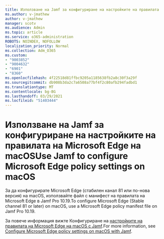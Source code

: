 ```yaml
---
title: Използване на Jamf за конфигуриране на настройките на правилата на Microsoft Edge на macOS
ms.author: v-jmathew
author: v-jmathew
manager: scotv
ms.audience: Admin
ms.topic: article
ms.service: o365-administration
ROBOTS: NOINDEX, NOFOLLOW
localization_priority: Normal
ms.collection: Adm_O365
ms.custom:
- "9003852"
- "9004632"
- "6901"
- "8360"
ms.openlocfilehash: 4f22518d81ffbc9205a1185638fb2a8c30f3a29f
ms.sourcegitcommit: db908b3da2c7a6508a77bf4f2c80afb294fadbd1
ms.translationtype: MT
ms.contentlocale: bg-BG
ms.lasthandoff: 03/29/2021
ms.locfileid: "51403444"
---
```

# <a name="use-jamf-to-configure-microsoft-edge-policy-settings-on-macos"></a><span data-ttu-id="fe17b-102">Използване на Jamf за конфигуриране на настройките на правилата на Microsoft Edge на macOS</span><span class="sxs-lookup"><span data-stu-id="fe17b-102">Use Jamf to configure Microsoft Edge policy settings on macOS</span></span>

<span data-ttu-id="fe17b-103">За да конфигурирате Microsoft Edge (стабилен канал 81 или по-нова версия) на macOS, използвайте файл с манифест на правилата на Microsoft Edge в Jamf Pro 10.19.</span><span class="sxs-lookup"><span data-stu-id="fe17b-103">To configure Microsoft Edge (Stable channel 81 or later) on macOS, use a Microsoft Edge policy manifest file on Jamf Pro 10.19.</span></span>

<span data-ttu-id="fe17b-104">За повече информация вижте Конфигуриране на [настройките на правилата на Microsoft Edge на macOS с Jamf](https://go.microsoft.com/fwlink/?linkid=2134761).</span><span class="sxs-lookup"><span data-stu-id="fe17b-104">For more information, see [Configure Microsoft Edge policy settings on macOS with Jamf](https://go.microsoft.com/fwlink/?linkid=2134761).</span></span>
